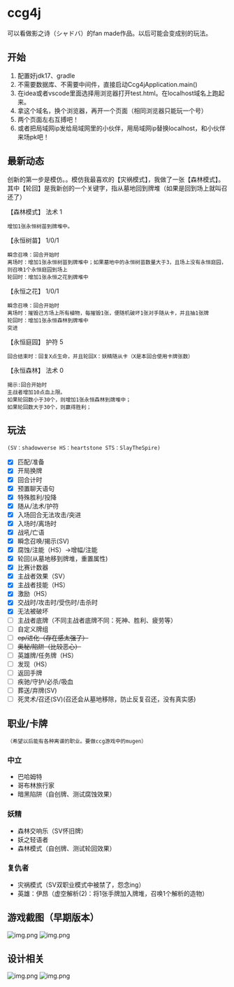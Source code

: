 # ccg4j

可以看做影之诗（シャドバ）的fan made作品。以后可能会变成别的玩法。

## 开始
1. 配置好jdk17、gradle
2. 不需要数据库、不需要中间件，直接启动Ccg4jApplication.main()
3. 在idea或者vscode里面选择用浏览器打开test.html。在localhost域名上跑起来。
4. 拿这个域名，换个浏览器，再开一个页面（相同浏览器只能玩一个号）
5. 两个页面左右互搏吧！
6. 或者把局域网ip发给局域网里的小伙伴，用局域网ip替换localhost，和小伙伴来场pk吧！

## 最新动态
创新的第一步是模仿。。模仿我最喜欢的【灾祸模式】，我做了一张【森林模式】。其中【轮回】是我新创的一个关键字，指从墓地回到牌堆（如果是回到场上就叫召还了）

【森林模式】 法术 1
```
增加1张永恒树苗到牌堆中。
```
【永恒树苗】 1/0/1
```
瞬念召唤：回合开始时
离场时：增加1张永恒树苗到牌堆中；如果墓地中的永恒树苗数量大于3，且场上没有永恒庭园，则召唤1个永恒庭园到场上
轮回时：增加1张永恒之花到牌堆中
```
【永恒之花】 1/0/1
```
瞬念召唤：回合开始时
离场时：摧毁己方场上所有植物，每摧毁1张，便随机破坏1张对手随从卡，并且抽1张牌
轮回时：增加1张永恒森林到牌堆中
突进
```
【永恒庭园】 护符 5
```
回合结束时：回复X点生命，并且轮回X：妖精随从卡（X是本回合使用卡牌张数）
```
【永恒森林】 法术 0
```
揭示:回合开始时
主战者增加10点血上限。
如果轮回数小于30个，则增加1张永恒森林到牌堆中；
如果轮回数大于30个，则赢得胜利；
```

## 玩法
`(SV：shadowverse HS：heartstone STS：SlayTheSpire)`
- [x] 匹配/准备
- [x] 开局换牌
- [x] 回合计时
- [x] 预置聊天语句
- [x] 特殊胜利/投降
- [x] 随从/法术/护符
- [x] 入场回合无法攻击/突进
- [x] 入场时/离场时
- [x] 战吼/亡语
- [x] 瞬念召唤/揭示(SV)
- [x] 腐蚀/注能（HS）->增幅/注能
- [x] 轮回(从墓地移到牌堆，重置属性)
- [x] 比赛计数器
- [x] 主战者效果（SV）
- [x] 主战者技能（HS）
- [x] 激励（HS）
- [x] 交战时/攻击时/受伤时/击杀时
- [x] 无法被破坏
- [ ] 主战者底牌（不同主战者底牌不同：死神、胜利、疲劳等）
- [ ] 自定义牌组
- [ ] ~~ep/进化（存在感太强了）~~
- [ ] ~~奥秘/陷阱（比较恶心）~~
- [ ] 英雄牌/任务牌（HS）
- [ ] 发现（HS）
- [ ] 返回手牌
- [ ] 疾驰/守护/必杀/吸血
- [ ] 葬送/弃牌(SV)
- [ ] 死灵术/召还(SV)(召还会从墓地移除，防止反复召还，没有真实感)

## 职业/卡牌
`（希望以后能有各种离谱的职业。要做ccg游戏中的mugen）`
### 中立
- 巴哈姆特
- 哥布林旅行家
- 暗黑陷阱（自创牌、测试腐蚀效果）

### 妖精
- 森林交响乐（SV怀旧牌）
- 妖之轻语者
- 森林模式（自创牌、测试轮回效果）

### 复仇者
- 灾祸模式（SV双职业模式中被禁了，怨念ing）
- 英雄：伊昂（虚空解析(2)：将1张手牌加入牌堆，召唤1个解析的造物）

## 游戏截图（早期版本）
![img.png](imgs/snapshot1.png)
![img.png](imgs/snapshot2.png)

## 设计相关
![img.png](imgs/uml.png)
![img.png](imgs/apis.png)

